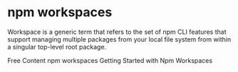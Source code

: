 # npm workspaces

Workspace is a generic term that refers to the set of npm CLI features that support managing multiple packages from your local file system from within a singular top-level root package.

<ResourceGroupTitle>Free Content</ResourceGroupTitle>
<BadgeLink colorScheme='blue' badgeText='Official Docs' href='https://docs.npmjs.com/cli/v8/using-npm/workspaces'>npm workspaces</BadgeLink>
<BadgeLink colorScheme='yellow' badgeText='Read' href='https://ruanmartinelli.com/posts/npm-7-workspaces-1'>Getting Started with Npm Workspaces </BadgeLink>
